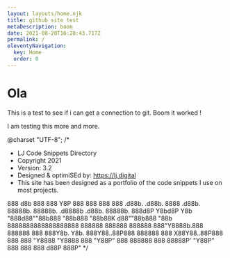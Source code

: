 ```yaml
---
layout: layouts/home.njk
title: github site test
metaDescription: boom
date: 2021-08-20T16:28:43.717Z
permalink: /
eleventyNavigation:
  key: Home
  order: 0
---
```

# Ola

This is a test to see if i can get a connection to git. Boom it worked !

I am testing this more and more.

@charset "UTF-8";
/*
* LJ Code Snippets Directory
* Copyright 2021
* Version: 3.2
* Designed & optimiSEd by: https://lj.digital
* This site has been designed as a portfolio of the code snippets I use on most projects.

888                      d8b        888
888                      Y8P        888
888                                 888
888 .d88b.  .d88b.      8888 .d88b. 88888b. 88888b. .d8888b  .d88b. 88888b.
888d8P  Y8bd8P  Y8b     "888d88""88b888 "88b888 "88b88K     d88""88b888 "88b
8888888888888888888      888888  888888  888888  888"Y8888b.888  888888  888
888Y8b.    Y8b.          888Y88..88P888  888888  888     X88Y88..88P888  888
888 "Y8888  "Y8888       888 "Y88P" 888  888888  888 88888P' "Y88P" 888  888
                        888
                      d88P
                    888P"
*/